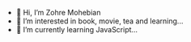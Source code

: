 - 👋 Hi, I’m Zohre Mohebian
- 👀 I’m interested in book, movie, tea and learning...
- 🌱 I’m currently learning JavaScript...
<!---
zmohebian13/zmohebian13 is a ✨ special ✨ repository because its `README.md` (this file) appears on your GitHub profile.
You can click the Preview link to take a look at your changes.
--->
